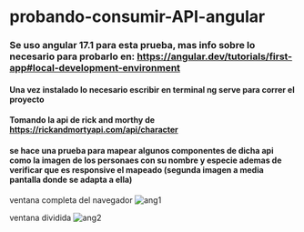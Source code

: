# probando-consumir-API-angular

### Se uso angular 17.1 para esta prueba, mas info sobre lo necesario para probarlo en: https://angular.dev/tutorials/first-app#local-development-environment
#### Una vez instalado lo necesario escribir en terminal ng serve para correr el proyecto
#### Tomando la api de rick and morthy de https://rickandmortyapi.com/api/character
#### se hace una prueba para mapear algunos componentes de dicha api como la imagen de los personaes con su nombre y especie ademas de verificar que es responsive el mapeado (segunda imagen a media pantalla donde se adapta a ella)

ventana completa del navegador 
![ang1](https://github.com/JuanFTamayo/Prueba-python-fastAPI/assets/88947668/47b563cb-0c26-41b0-a285-037a937e62ce)

ventana dividida
![ang2](https://github.com/JuanFTamayo/Prueba-python-fastAPI/assets/88947668/8f76e46b-316c-4325-adc9-c17b06d6f9b5)
